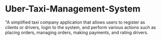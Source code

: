 # Uber-Taxi-Management-System
"A simplified taxi company application that allows users to register as clients or drivers, login to the system, and perform various actions such as placing orders, managing orders, making payments, and rating drivers.
